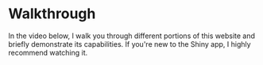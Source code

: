# Walkthrough 

In the video below, I walk you through different portions of this website and briefly demonstrate its capabilities. If you're new to the Shiny app, I highly recommend watching it.
